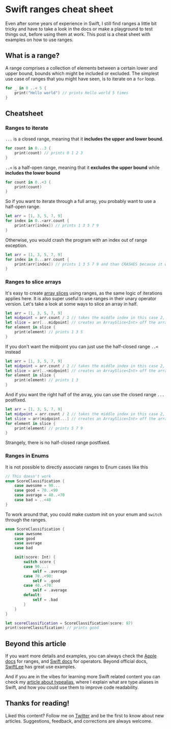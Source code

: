 # Swift ranges cheat sheet

Even after some years of experience in Swift, I still find ranges a little bit tricky and have to take a look in the docs or make a playground to test things out, before using them at work. This post is a cheat sheet with examples on how to use ranges.

## What is a range?

A range comprises a collection of elements between a certain lower and upper bound, bounds which might be included or excluded. The simplest use case of ranges that you might have seen, is to iterate on a `for` loop.

```swift
for _ in 0 ..< 5 {
    print("Hello world") // prints Hello world 5 times
}
```

## Cheatsheet

### Ranges to iterate

`...` is a closed range, meaning that it **includes the upper and lower bound**.

```swift
for count in 0...3 {
    print(count) // prints 0 1 2 3
}
```

`..<` is a half-open range, meaning that it **excludes the upper bound** while **includes the lower bound**

```swift
for count in 0..<3 {
    print(count)
}
```

So if you want to iterate through a full array, you probably want to use a half-open range.

```swift
let arr = [1, 3, 5, 7, 9]
for index in 0..<arr.count {
    print(arr[index]) // prints 1 3 5 7 9
}
```

Otherwise, you would crash the program with an index out of range exception.

```swift
let arr = [1, 3, 5, 7, 9]
for index in 0...arr.count {
    print(arr[index]) // prints 1 3 5 7 9 and than CRASHES because it will try to access the index 5 which doesn't exists.
}
```

### Ranges to slice arrays

It's easy to create [array slices](https://developer.apple.com/documentation/swift/arrayslice) using ranges, as the same logic of iterations applies here. It is also super useful to use ranges in their unary operator version. Let's take a look at some ways to slice an array in half.

```swift
let arr = [1, 3, 5, 7, 9]
let midpoint = arr.count / 2 // takes the middle index in this case 2, so arr[midpoint] would be 5 here.
let slice = arr[...midpoint] // creates an ArraySlice<Int> off the array from the first index (0) to the midpoint (2), including it.
for element in slice {
    print(element) // prints 1 3 5
}
```

If you don't want the midpoint you can just use the half-closed range `..<` instead

```swift
let arr = [1, 3, 5, 7, 9]
let midpoint = arr.count / 2 // takes the middle index in this case 2, so arr[midpoint] would be 5 here.
let slice = arr[..<midpoint] // creates an ArraySlice<Int> off the array from the first index (0) to the midpoint (2), excluding it.
for element in slice {
    print(element) // prints 1 3
}
```

And if you want the right half of the array, you can use the closed range `...` postfixed.

```swift
let arr = [1, 3, 5, 7, 9]
let midpoint = arr.count / 2 // takes the middle index in this case 2, so arr[midpoint] would be 5 here.
let slice = arr[midpoint...] // creates an ArraySlice<Int> off the array from the midpoint(2) to the end of the array (4).
for element in slice {
    print(element) // prints 5 7 9
}
```

Strangely, there is no half-closed range postfixed.

### Ranges in Enums

It is not possible to directly associate ranges to Enum cases like this

```swift
// This doesn't work
enum ScoreClassification {
    case awesome = 90...
    case good = 70..<90
    case average = 40..<70
    case bad = ..<40
}
```

To work around that, you could make custom init on your enum and `switch` through the ranges.

```swift
enum ScoreClassification {
    case awesome
    case good
    case average
    case bad

    init(score: Int) {
        switch score {
        case 90...:
            self = .average
        case 70..<90:
            self = .good
        case 40..<70:
            self = .average
        default:
            self = .bad
        }
    }
}

let scoreClassification = ScoreClassification(score: 87)
print(scoreClassification) // prints good
```

## Beyond this article

If you want more details and examples, you can always check the [Apple docs](https://developer.apple.com/documentation/swift/range) for ranges, and [Swift docs](https://docs.swift.org/swift-book/LanguageGuide/BasicOperators.html#ID73) for operators. Beyond official docs, [SwiftLee](https://www.avanderlee.com/swift/ranges-explained) has great use examples.

And if you are in the vibes for learning more Swift related content you can check my [article about typealias](https://www.lucasoliveira.tech/#/post/typealias), where I explain what are type aliases in Swift, and how you could use them to improve code readability.

## Thanks for reading!

Liked this content? Follow me on [Twitter](https://twitter.com/oliveira__lucas) and be the first to know about new articles. Suggestions, feedback, and corrections are always welcome.
